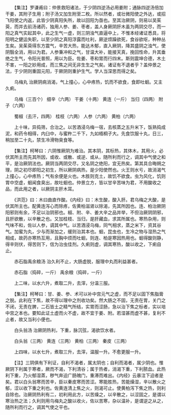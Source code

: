 <!-- { "loadSidebar": true } -->
　　【集注】罗谦甫曰：仲景救阳诸法，于少阴四逆汤必用姜附；通脉四逆汤倍加干姜，其附子生用；附子汤又加生附至二枚。所以然者，或壮微阳使之外达，或招飞阳使之内返，此皆少阴真阳失所，故以回阳为亟也。至其治厥阴，则易以吴茱萸，而并去前汤诸药，独用人参、姜、枣者，盖人身厥阴肝木虽为两阴交尽，而一阳之真气实起其中，此之生气一虚，则三阴浊气直逼中上，不惟本经诸证悉具，将阳明之健运失职，以至少阴之真阳浮露而吐利，厥逆烦躁欲死，食谷欲呕，种种丛生矣。吴茱萸得东方震气，辛苦大热，能达木郁，直入厥阴，降其盛阴之浊气，使阴翳全消，用以为君。人参秉冲和之气，甘温大补，能接天真，挽回性命，升其垂绝之生气，令阳光普照，用以为臣。佐姜、枣和胃而行四末。斯则震坤合德，木土不害，一阳之妙用成，而三焦之间无非生生之气矣。诸证有不退者乎？盖仲景之法，于少阴则重固元阳，于厥阴则重护生气。学人当深思而得之矣。

　　乌梅丸 治厥阴病消渴，气上撞心，心中疼热，饥而不欲食，食即吐蛔。又主久痢。

　　乌梅（三百个） 细辛（六两） 干姜（十两） 黄连（一斤） 当归（四两） 附子（六两）

　　蜀椒（去汗，四两） 桂枝（六两） 人参（六两） 黄柏（六两）

　　上十味，异捣筛，合治之。以苦酒浸乌梅一宿，去核蒸之五升米下，饭熟捣成泥，和药令相得，内臼中，与蜜杵二千下，九如梧桐子大。先食饮服十丸，日三，稍加至二十丸，禁生冷滑物臭食等。

　　【集注】柯琴曰：六阴惟厥阴为难治。其本阴，其标热，其体木，其用火，必伏其所主而先其所因，或收、或散、或逆、或从，随所利而行之，调其中气使之和平，是治厥阴法也。厥阴当两阴交尽，又名阴之绝阳，宜无热矣。第其具合晦朔之理，阴之初尽即阳之初生，所以厥阴病热，是少阳使然也。火王则水亏，故消渴气上撞心，心中疼热；气有余便是火也。木胜则克土，故饥不欲食。虫为风化，饥则胃中空虚，蛔闻食臭出，故吐蛔也。仲景立方，皆以甘辛苦味为君，不用酸收之品，而此用之者，以厥阴主肝木耳。

　　《洪范》曰：木曰曲直作酸。《内经》曰：木生酸，酸入肝。君乌梅之大酸，是伏其所主也。配黄连泻心而除疼，佐黄柏滋肾以除渴，先其所因也。连、柏治厥阴阳邪则有余，不足以治阴邪也。椒、附、辛、姜大辛之品并举，不但治厥阴阴邪，且肝欲散，以辛散之也。又加桂枝、当归，是肝藏血，求其所属也。寒热杂用，则气味不和，佐以人参，调其中气。以苦酒浸乌梅，同气相求，蒸之米下，资其谷气。加蜜为丸，少与而渐加之，缓则治其本也。蛔，昆虫也，生冷之物与湿热之气相成，故药亦寒热互用，且胸中烦而吐蛔，则连、柏是寒因热用也。蛔得酸则静，得辛则伏，得苦则下，信为治虫佳剂。久痢则虚，调其寒热，酸以收之，下痢自止。

　　赤石脂禹余粮汤 治久利不止，大肠虚脱，服理中丸而利益甚者。

　　赤石脂（捣碎，一斤） 禹余粮（捣碎，一斤）

　　上二味，以水六升，煮取二升，去滓，分温三服。

　　【集注】柯琴曰：甘、姜、参、术可以补中宫元气之虚，而不足以固下焦脂膏之脱。此利在下焦，故不得以理中之剂收功矣。然大肠之不固，无责在胃，关门之不闭，无责在脾，二石皆土之精气所结，实胃而涩肠，急以治下焦之标者，实以培中宫之本也。要知此证土虚而火不虚，故不宜于姜、附。若湿甚而虚不甚，复利不止者，故又当利小便也。

　　白头翁汤 治厥阴热利，下重，脉沉弦，渴欲饮水者。

　　白头翁（三两） 黄连（三两） 黄柏（三两） 秦皮（三两）

　　上四味，以水七升，煮取三升，去滓，温服一升。不愈更服一升。

　　【注】三阴俱有下利证，自利不渴者，属太阴也；自利而渴者，属少阴也。惟厥阴下利属于寒者，厥而不渴，下利清谷；属于热者，消渴下重，下利脓血。此热利下重，乃火郁湿蒸，秽气奔迫广肠魄门，重滞而难出。《内经》云暴注下迫者是矣。君以白头翁寒而苦辛，臣以秦皮寒而苦涩。寒能胜热，苦能燥湿，辛以散火之郁，涩以收下重之利也。佐黄连清上焦之火，则渴可止。使黄柏泻下焦之热，则利自除也。治厥阴热利有二，初利用此方，以苦燥之，以辛散之，以涩固之，是谓以寒治热之法；久利则用乌梅丸之酸以收火，佐以苦寒，杂以温补，是谓逆之从之，随所利而行之，调其气使之平也。

　　

